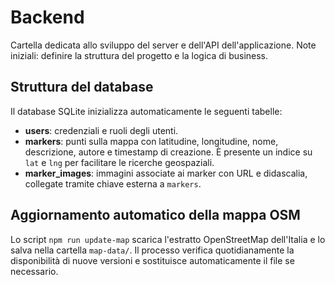 # Backend

Cartella dedicata allo sviluppo del server e dell'API dell'applicazione.
Note iniziali: definire la struttura del progetto e la logica di business.

## Struttura del database

Il database SQLite inizializza automaticamente le seguenti tabelle:

- **users**: credenziali e ruoli degli utenti.
- **markers**: punti sulla mappa con latitudine, longitudine, nome,
  descrizione, autore e timestamp di creazione. È presente un indice su
  `lat` e `lng` per facilitare le ricerche geospaziali.
- **marker_images**: immagini associate ai marker con URL e didascalia,
  collegate tramite chiave esterna a `markers`.

## Aggiornamento automatico della mappa OSM

Lo script `npm run update-map` scarica l'estratto OpenStreetMap dell'Italia e lo salva nella cartella `map-data/`. Il processo verifica quotidianamente la disponibilità di nuove versioni e sostituisce automaticamente il file se necessario.
